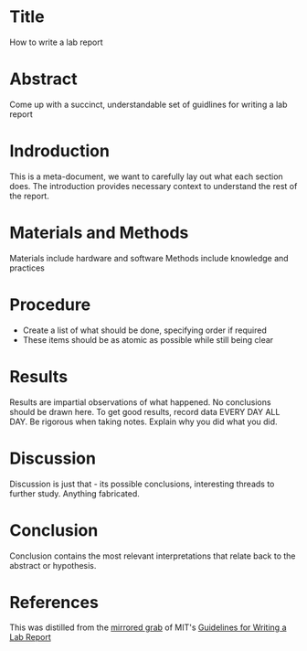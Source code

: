 Title
=====

  How to write a lab report

Abstract
========

  Come up with a succinct, understandable set of guidlines for writing a lab report

Indroduction
============

  This is a meta-document, we want to carefully lay out what each section does. The introduction provides necessary context to understand the rest of the report.

Materials and Methods
=====================

  Materials include hardware and software
  Methods include knowledge and practices

Procedure
=========

  * Create a list of what should be done, specifying order if required
  * These items should be as atomic as possible while still being clear

Results
=======

  Results are impartial observations of what happened. No conclusions should be drawn here.
  To get good results, record data EVERY DAY ALL DAY. Be rigorous when taking notes.
  Explain why you did what you did.

Discussion
==========

  Discussion is just that - its possible conclusions, interesting threads to further study. Anything fabricated.

Conclusion
==========

  Conclusion contains the most relevant interpretations that relate back to the abstract or hypothesis.

References
==========

  This was distilled from the [mirrored grab](/mit) of MIT's [Guidelines for Writing a Lab Report](http://ocw.mit.edu/courses/biological-engineering/20-109-laboratory-fundamentals-in-biological-engineering-fall-2007/assignments/guide_lab_report-htm/)
